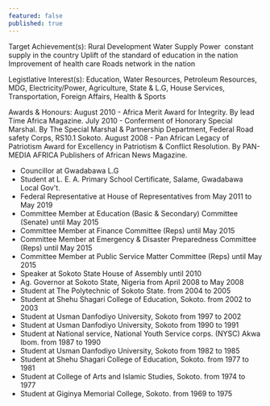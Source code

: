 ```yaml
---
featured: false
published: true
---
```

Target Achievement(s): Rural Development
Water Supply
Power  constant supply in the country
Uplift of the standard of education in the nation
Improvement of health care
Roads network in the nation

Legistlative Interest(s): Education, Water Resources, Petroleum Resources, MDG, Electricity/Power, Agriculture, State & L.G, House Services, Transportation, Foreign Affairs, Health & Sports

Awards & Honours: August 2010 - Africa Merit Award for Integrity. By lead Time Africa Magazine.
July 2010 - Conferment of Honorary Special Marshal. By The Special Marshal & Partnership Department, Federal Road safety Corps, RS10.1 Sokoto.
August 2008 - Pan African Legacy of Patriotism Award for Excellency in Patriotism & Conflict Resolution. By PAN-MEDIA AFRICA Publishers of African News Magazine.

* Councillor at Gwadabawa L.G
* Student at L. E. A. Primary School Certificate, Salame, Gwadabawa Local Gov't.
* Federal Representative at House of Representatives from May 2011 to May 2019
* Committee Member at Education (Basic & Secondary) Committee (Senate) until May 2015
* Committee Member at Finance Committee (Reps) until May 2015
* Committee Member at Emergency & Disaster Preparedness Committee (Reps) until May 2015
* Committee Member at Public Service Matter Committee (Reps) until May 2015
* Speaker at Sokoto State House of Assembly until 2010
* Ag. Governor at Sokoto State, Nigeria from April 2008 to May 2008
* Student at The Polytechnic of Sokoto State. from 2004 to 2005
* Student at Shehu Shagari College of Education, Sokoto. from 2002 to 2003
* Student at Usman Danfodiyo University, Sokoto from 1997 to 2002
* Student at Usman Danfodiyo University, Sokoto from 1990 to 1991
* Student at National service, National Youth Service corps. (NYSC) Akwa Ibom. from 1987 to 1990
* Student at Usman Danfodiyo University, Sokoto from 1982 to 1985
* Student at Shehu Shagari College of Education, Sokoto. from 1977 to 1981
* Student at College of Arts and Islamic Studies, Sokoto. from 1974 to 1977
* Student at Giginya Memorial College, Sokoto. from 1969 to 1975

